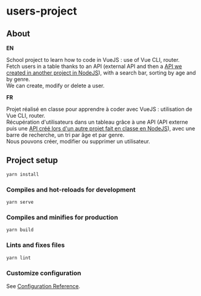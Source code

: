 # users-project

## About

**EN**

School project to learn how to code in VueJS : use of Vue CLI, router.
</br>
Fetch users in a table thanks to an API (external API and then a [API we created in another project in NodeJS](https://github.com/peppearl/usersAPI_nodeJS)), with a search bar, sorting by age and by genre.
</br>
We can create, modify or delete a user.

**FR**

Projet réalisé en classe pour apprendre à coder avec VueJS : utilisation de Vue CLI, router.
</br>
Récupération d'utilisateurs dans un tableau grâce à une API (API externe puis une [API créé lors d'un autre projet fait en classe en NodeJS](https://github.com/peppearl/usersAPI_nodeJS)), avec une barre de recherche, un tri par âge et par genre.
</br>
Nous pouvons créer, modifier ou supprimer un utilisateur.

## Project setup
```
yarn install
```

### Compiles and hot-reloads for development
```
yarn serve
```

### Compiles and minifies for production
```
yarn build
```

### Lints and fixes files
```
yarn lint
```

### Customize configuration
See [Configuration Reference](https://cli.vuejs.org/config/).
